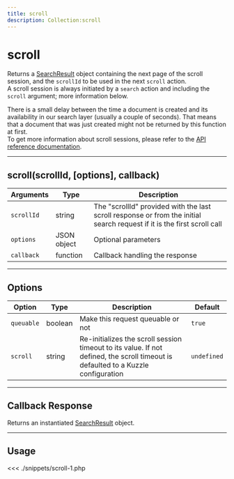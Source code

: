 ```yaml
---
title: scroll
description: Collection:scroll
---
```


# scroll

Returns a [SearchResult](/sdk/php/3/classes/search-result/) object containing the next page of the scroll session, and the `scrollId` to be used in the next `scroll` action.  
A scroll session is always initiated by a `search` action and including the `scroll` argument; more information below.

<div class="alert alert-info">
There is a small delay between the time a document is created and its availability in our search layer (usually a couple of seconds). That means that a document that was just created might not be returned by this function at first.
</div>

<div class="alert alert-info">
  To get more information about scroll sessions, please refer to the <a href="/core/1/api/api-reference/controller-document/search/">API reference documentation</a>.
</div>

---

## scroll(scrollId, [options], callback)

| Arguments  | Type        | Description                                                                                                             |
| ---------- | ----------- | ----------------------------------------------------------------------------------------------------------------------- |
| `scrollId` | string      | The "scrollId" provided with the last scroll response or from the initial search request if it is the first scroll call |
| `options`  | JSON object | Optional parameters                                                                                                     |
| `callback` | function    | Callback handling the response                                                                                          |

---

## Options

| Option     | Type    | Description                                                                                                                       | Default     |
| ---------- | ------- | --------------------------------------------------------------------------------------------------------------------------------- | ----------- |
| `queuable` | boolean | Make this request queuable or not                                                                                                 | `true`      |
| `scroll`   | string  | Re-initializes the scroll session timeout to its value. If not defined, the scroll timeout is defaulted to a Kuzzle configuration | `undefined` |

---

## Callback Response

Returns an instantiated [SearchResult](/sdk/php/3/search-result) object.

---

## Usage

<<< ./snippets/scroll-1.php
